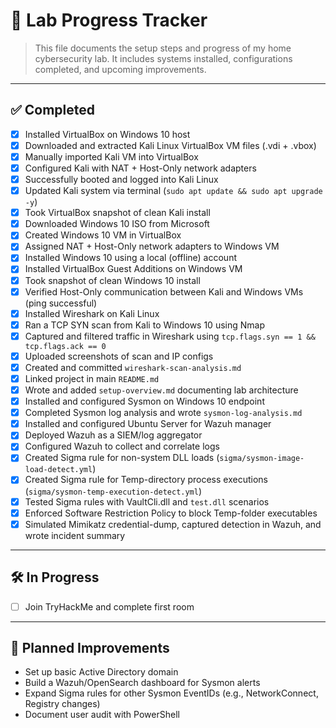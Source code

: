 # 🧪 Lab Progress Tracker

> This file documents the setup steps and progress of my home cybersecurity lab. It includes systems installed, configurations completed, and upcoming improvements.

---

## ✅ Completed

- [x] Installed VirtualBox on Windows 10 host  
- [x] Downloaded and extracted Kali Linux VirtualBox VM files (.vdi + .vbox)  
- [x] Manually imported Kali VM into VirtualBox  
- [x] Configured Kali with NAT + Host-Only network adapters  
- [x] Successfully booted and logged into Kali Linux  
- [x] Updated Kali system via terminal (`sudo apt update && sudo apt upgrade -y`)  
- [x] Took VirtualBox snapshot of clean Kali install  
- [x] Downloaded Windows 10 ISO from Microsoft  
- [x] Created Windows 10 VM in VirtualBox  
- [x] Assigned NAT + Host-Only network adapters to Windows VM  
- [x] Installed Windows 10 using a local (offline) account  
- [x] Installed VirtualBox Guest Additions on Windows VM  
- [x] Took snapshot of clean Windows 10 install  
- [x] Verified Host-Only communication between Kali and Windows VMs (ping successful)  
- [x] Installed Wireshark on Kali Linux  
- [x] Ran a TCP SYN scan from Kali to Windows 10 using Nmap  
- [x] Captured and filtered traffic in Wireshark using `tcp.flags.syn == 1 && tcp.flags.ack == 0`  
- [x] Uploaded screenshots of scan and IP configs  
- [x] Created and committed `wireshark-scan-analysis.md`  
- [x] Linked project in main `README.md`  
- [x] Wrote and added `setup-overview.md` documenting lab architecture  
- [x] Installed and configured Sysmon on Windows 10 endpoint  
- [x] Completed Sysmon log analysis and wrote `sysmon-log-analysis.md`  
- [x] Installed and configured Ubuntu Server for Wazuh manager  
- [x] Deployed Wazuh as a SIEM/log aggregator  
- [x] Configured Wazuh to collect and correlate logs  
- [x] Created Sigma rule for non-system DLL loads (`sigma/sysmon-image-load-detect.yml`)  
- [x] Created Sigma rule for Temp-directory process executions (`sigma/sysmon-temp-execution-detect.yml`)  
- [x] Tested Sigma rules with VaultCli.dll and `test.dll` scenarios  
- [x] Enforced Software Restriction Policy to block Temp-folder executables  
- [x] Simulated Mimikatz credential-dump, captured detection in Wazuh, and wrote incident summary  

---

## 🛠️ In Progress

- [ ] Join TryHackMe and complete first room  

---

## 🎯 Planned Improvements

- Set up basic Active Directory domain  
- Build a Wazuh/OpenSearch dashboard for Sysmon alerts  
- Expand Sigma rules for other Sysmon EventIDs (e.g., NetworkConnect, Registry changes)  
- Document user audit with PowerShell  

